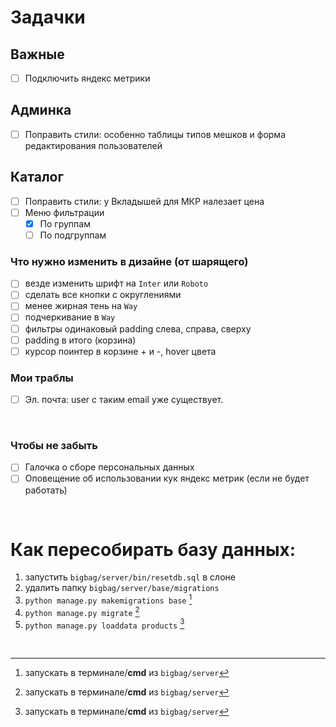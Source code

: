# Задачки

## Важные
- [ ] Подключить яндекс метрики

## Админка

- [ ] Поправить стили: особенно таблицы типов мешков и форма редактирования пользователей

## Каталог

- [ ] Поправить стили: у Вкладышей для МКР налезает цена
- [ ] Меню фильтрации
    - [X] По группам
    - [ ] По подгруппам

### Что нужно изменить в дизайне (от шарящего)
- [ ] везде изменить шрифт на `Inter` или `Roboto`
- [ ] сделать все кнопки с округлениями
- [ ] менее жирная тень на `Way`
- [ ] подчеркивание в `Way`
- [ ] фильтры одинаковый padding слева, справа, сверху
- [ ] padding в итого (корзина)
- [ ] курсор поинтер в корзине + и -, hover цвета

### Мои траблы
- [ ] Эл. почта: user с таким email уже существует.

<br />

### Чтобы не забыть

- [ ] Галочка о сборе персональных данных
- [ ] Оповещение об использовании кук яндекс метрик (если не будет работать)

<br />

# Как пересобирать базу данных:

1. запустить `bigbag/server/bin/resetdb.sql` в слоне
2. удалить папку `bigbag/server/base/migrations`
3. `python manage.py makemigrations base` [^cmd]
4. `python manage.py migrate` [^cmd]
5. `python manage.py loaddata products` [^cmd]

<br />

[^cmd]: запускать в терминале/**cmd** из `bigbag/server`
